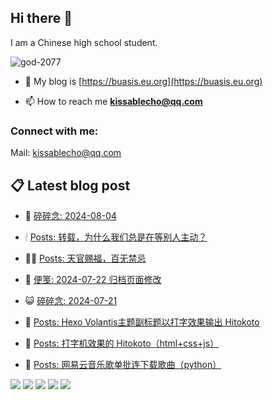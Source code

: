 ## Hi there 👋

I am a Chinese high school student.

<p align="left"> <img src="https://komarev.com/ghpvc/?username=god-2077&label=Profile%20views&color=0e75b6&style=flat" alt="god-2077" /> </p>

- 📝 My blog is [https://buasis.eu.org](https://buasis.eu.org)

- 📫 How to reach me **kissablecho@qq.com**



<h3 align="left">Connect with me:</h3>
<p align="center">

Mail: [kissablecho@qq.com](mailto:kissablecho@qq.com)

## 📋 Latest blog post

<!-- BLOG-POST-LIST:START -->
- 👹 [碎碎念: 2024-08-04](https://buasis.eu.org/2024/08/04/sui-sui-nian-2024-08-04/) 

- 🕯 [Posts: 转载，为什么我们总是在等别人主动？](https://buasis.eu.org/2024/08/04/posts-zhuan-zai-wei-shi-me-wo-men-zong-shi-zai-deng-bie-ren-zhu-dong/) 

- 🧑‍🏫 [Posts: 天官赐福，百无禁忌](https://buasis.eu.org/2024/07/30/posts-tian-guan-si-fu-bai-wu-jin-ji/) 

- 🤩 [便笺: 2024-07-22 归档页面修改](https://buasis.eu.org/2024/07/21/bian-jian-2024-07-21-gui-dang-ye-mian-xiu-gai/) 

- 😺 [碎碎念: 2024-07-21](https://buasis.eu.org/2024/07/21/sui-sui-nian-2024-07-21/) 

- 🐲 [Posts: Hexo Volantis主题副标题以打字效果输出 Hitokoto](https://buasis.eu.org/2024/07/21/posts-hexo-volantis-zhu-ti-fu-biao-ti-yi-da-zi-xiao-guo-shu-chu-hitokoto/) 

- 🦆 [Posts: 打字机效果的 Hitokoto（html+css+js）](https://buasis.eu.org/2024/07/19/posts-da-zi-ji-xiao-guo-de-hitokoto-html-css-js/) 

- 🎉 [Posts: 网易云音乐歌单批连下载歌曲（python）](https://buasis.eu.org/2024/07/19/posts-wang-yi-yun-yin-le-ge-dan-pi-lian-xia-zai-ge-qu-python/) 
<!-- BLOG-POST-LIST:END -->

[![](https://god-2077.buasis.eu.org/profile-summary-card-output/tokyonight/0-profile-details.svg)](https://github.com/God-2077)
[![](https://god-2077.buasis.eu.org/profile-summary-card-output/tokyonight/1-repos-per-language.svg)](https://github.com/God-2077) [![](https://god-2077.buasis.eu.org/profile-summary-card-output/tokyonight/2-most-commit-language.svg)](https://github.com/God-2077)
[![](https://god-2077.buasis.eu.org/profile-summary-card-output/tokyonight/3-stats.svg)](https://github.com/God-2077) [![](https://god-2077.buasis.eu.org/profile-summary-card-output/tokyonight/4-productive-time.svg)](https://github.com/God-2077)